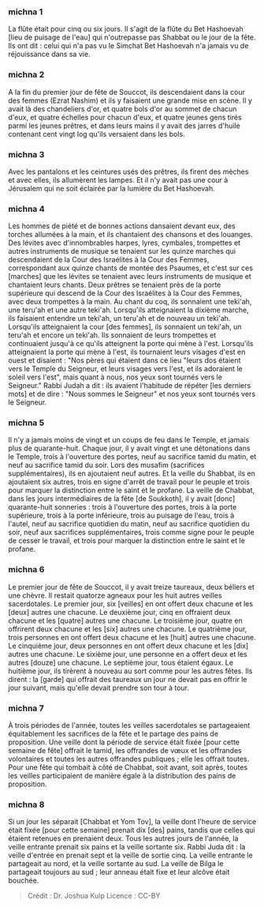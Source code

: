 
### michna 1
La flûte était pour cinq ou six jours. Il s'agit de la flûte du Bet Hashoevah [lieu de puisage de l'eau] qui n'outrepasse pas Shabbat ou le jour de la fête. Ils ont dit : celui qui n'a pas vu le Simchat Bet Hashoevah n'a jamais vu de réjouissance dans sa vie.

### michna 2
A la fin du premier jour de fête de Souccot, ils descendaient dans la cour des femmes (Ezrat Nashim) et ils y faisaient une grande mise en scène. Il y avait là des chandeliers d'or, et quatre bols d'or au sommet de chacun d'eux, et quatre échelles pour chacun d'eux, et quatre jeunes gens tirés parmi les jeunes prêtres, et dans leurs mains il y avait des jarres d'huile contenant cent vingt log qu'ils versaient dans les bols.

### michna 3
Avec les pantalons et les ceintures usés des prêtres, ils firent des mèches et avec elles, ils allumèrent les lampes. Et il n'y avait pas une cour à Jérusalem qui ne soit éclairée par la lumière du Bet Hashoevah.

### michna 4
Les hommes de piété et de bonnes actions dansaient devant eux, des torches allumées à la main, et ils chantaient des chansons et des louanges. Des lévites avec d'innombrables harpes, lyres, cymbales, trompettes et autres instruments de musique se tenaient sur les quinze marches qui descendaient de la Cour des Israélites à la Cour des Femmes, correspondant aux quinze chants de montée des Psaumes, et c'est sur ces [marches] que les lévites se tenaient avec leurs instruments de musique et chantaient leurs chants. Deux prêtres se tenaient près de la porte supérieure qui descend de la Cour des Israélites à la Cour des Femmes, avec deux trompettes à la main. Au chant du coq, ils sonnaient une teki'ah, une teru'ah et une autre teki'ah. Lorsqu'ils atteignaient la dixième marche, ils faisaient entendre un teki'ah, un teru'ah et de nouveau un teki'ah. Lorsqu'ils atteignaient la cour [des femmes], ils sonnaient un teki'ah, un teru'ah et encore un teki'ah. Ils sonnaient de leurs trompettes et continuaient jusqu'à ce qu'ils atteignent la porte qui mène à l'est. Lorsqu'ils atteignaient la porte qui mène à l'est, ils tournaient leurs visages d'est en ouest et disaient : "Nos pères qui étaient dans ce lieu "leurs dos étaient vers le Temple du Seigneur, et leurs visages vers l'est, et ils adoraient le soleil vers l'est", mais quant à nous, nos yeux sont tournés vers le Seigneur." Rabbi Judah a dit : ils avaient l'habitude de répéter [les derniers mots] et de dire : "Nous sommes le Seigneur" et nos yeux sont tournés vers le Seigneur.

### michna 5
Il n'y a jamais moins de vingt et un coups de feu dans le Temple, et jamais plus de quarante-huit. Chaque jour, il y avait vingt et une détonations dans le Temple, trois à l'ouverture des portes, neuf au sacrifice tamid du matin, et neuf au sacrifice tamid du soir. Lors des musafim (sacrifices supplémentaires), ils en ajoutaient neuf autres. Et la veille du Shabbat, ils en ajoutaient six autres, trois en signe d'arrêt de travail pour le peuple et trois pour marquer la distinction entre le saint et le profane. La veille de Chabbat, dans les jours intermédiaires de la fête [de Soukkoth], il y avait [donc] quarante-huit sonneries : trois à l'ouverture des portes, trois à la porte supérieure, trois à la porte inférieure, trois au puisage de l'eau, trois à l'autel, neuf au sacrifice quotidien du matin, neuf au sacrifice quotidien du soir, neuf aux sacrifices supplémentaires, trois comme signe pour le peuple de cesser le travail, et trois pour marquer la distinction entre le saint et le profane.

### michna 6
Le premier jour de fête de Souccot, il y avait treize taureaux, deux béliers et une chèvre. Il restait quatorze agneaux pour les huit autres veilles sacerdotales. Le premier jour, six [veilles] en ont offert deux chacune et les [deux] autres une chacune. Le deuxième jour, cinq en offraient deux chacune et les [quatre] autres une chacune. Le troisième jour, quatre en offrirent deux chacune et les [six] autres une chacune. Le quatrième jour, trois personnes en ont offert deux chacune et les [huit] autres une chacune. Le cinquième jour, deux personnes en ont offert deux chacune et les [dix] autres une chacune. Le sixième jour, une personne en a offert deux et les autres [douze] une chacune. Le septième jour, tous étaient égaux. Le huitième jour, ils tirèrent à nouveau au sort comme pour les autres fêtes. Ils dirent : la [garde] qui offrait des taureaux un jour ne devait pas en offrir le jour suivant, mais qu'elle devait prendre son tour à tour.

### michna 7
À trois périodes de l'année, toutes les veilles sacerdotales se partageaient équitablement les sacrifices de la fête et le partage des pains de proposition. Une veille dont la période de service était fixée [pour cette semaine de fête] offrait le tamid, les offrandes de vœux et les offrandes volontaires et toutes les autres offrandes publiques ; elle les offrait toutes. Pour une fête qui tombait à côté de Chabbat, soit avant, soit après, toutes les veilles participaient de manière égale à la distribution des pains de proposition.

### michna 8
Si un jour les séparait [Chabbat et Yom Tov], la veille dont l'heure de service était fixée [pour cette semaine] prenait dix [des] pains, tandis que celles qui étaient retenues en prenaient deux. Tous les autres jours de l'année, la veille entrante prenait six pains et la veille sortante six. Rabbi Juda dit : la veille d'entrée en prenait sept et la veille de sortie cinq. La veille entrante le partageait au nord, et la veille sortante au sud. La veille de Bilga le partageait toujours au sud ; leur anneau était fixe et leur alcôve était bouchée.

>Crédit : Dr. Joshua Kulp
>Licence : CC-BY